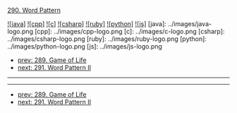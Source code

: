 [290. Word Pattern](https://leetcode.com/problems/word-pattern/)

[![java]](../java/290-word-pattern.md)
[![cpp]](../cpp/290-word-pattern.md)
[![c]](../c/290-word-pattern.md)
[![csharp]](../csharp/290-word-pattern.md)
[![ruby]](../ruby/290-word-pattern.md)
[![python]](../python/290-word-pattern.md)
[![js]](../js/290-word-pattern.md)
[java]: ../images/java-logo.png
[cpp]: ../images/cpp-logo.png
[c]: ../images/c-logo.png
[csharp]: ../images/csharp-logo.png
[ruby]: ../images/ruby-logo.png
[python]: ../images/python-logo.png
[js]: ../images/js-logo.png

- [prev: 289. Game of Life](289-game-of-life.md)
- [next: 291. Word Pattern II](291-word-pattern-ii.md)

---



---

- [prev: 289. Game of Life](289-game-of-life.md)
- [next: 291. Word Pattern II](291-word-pattern-ii.md)
